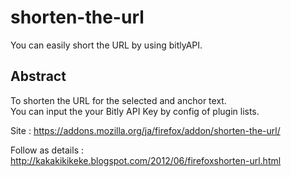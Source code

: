 shorten-the-url
================
You can easily short the URL by using bitlyAPI.

Abstract
--------
To shorten the URL for the selected and anchor text.  
You can input the your Bitly API Key by config of plugin lists.  

Site :
https://addons.mozilla.org/ja/firefox/addon/shorten-the-url/

Follow as details :  
http://kakakikikeke.blogspot.com/2012/06/firefoxshorten-url.html
